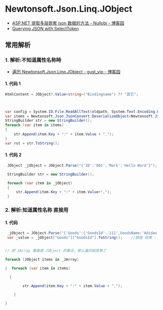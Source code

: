 # Newtonsoft.Json.Linq.JObject

- [ASP.NET 提取多层嵌套 json 数据的方法 - Nullobj - 博客园](https://www.cnblogs.com/feiyuhuo/p/6098065.html)
- [Querying JSON with SelectToken](https://www.newtonsoft.com/json/help/html/SelectToken.htm)

## 常用解析

### 1. 解析:不知道属性名称時

- [遍历 Newtonsoft.Json.Linq.JObject - gust_vip - 博客园](https://www.cnblogs.com/gust/articles/5822055.html)

#### 1. 代码 1

```c#
HtmlContent = JObject?.Value<string>("Bindingname") ?? "其它";



var config = System.IO.File.ReadAllText(oldpath, System.Text.Encoding.UTF8);
var items = Newtonsoft.Json.JsonConvert.DeserializeObject<Newtonsoft.Json.Linq.JObject>(config);
StringBuilder str = new StringBuilder();
foreach (var item in items)
{
    str.Append(item.Key + ":" + item.Value + ",");
}
var rst = str.ToString();
```

#### 1. 代码 2

```c#
 JObject _jObject = JObject.Parse("{'ID':'001','Mark':'Hello Word'}");

 StringBuilder str = new StringBuilder();

 foreach (var item in _jObject)
 {
     str.Append(item.Key + ":" + item.Value+",");
 }
```

### 2. 解析:知道属性名称 直接用

#### 1. 代码

```c#
 _jObject = JObject.Parse("{'Goods':{'GoodsId':'111',GoodsName:'Adidas'},'Mark':'2589'}");
 var _value = _jObject["Goods"]["GoodsId"].ToString();    //取值 结果 : 111


// 把 JArray 看做是 JObject 的集合，那么遍历就简单了

foreach (JObject items in _JArray)

{  foreach (var item in items)

  {

        str.Append(item.Key + ":" + item.Value + ",");

    }

}
```
